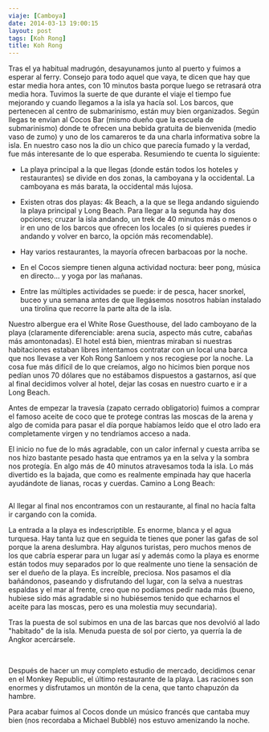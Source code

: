 ```yaml
---
viaje: [Camboya]
date: 2014-03-13 19:00:15
layout: post
tags: [Koh Rong]
title: Koh Rong
---
```

Tras el ya habitual madrugón, desayunamos junto al puerto y fuimos a esperar al ferry. Consejo para todo aquel que vaya, te dicen que hay que estar media hora antes, con 10 minutos basta porque luego se retrasará otra media hora. Tuvimos la suerte de que durante el viaje el tiempo fue mejorando y cuando llegamos a la isla ya hacía sol. Los barcos, que pertenecen al centro de submarinismo, están muy bien organizados. Según llegas te envían al Cocos Bar (mismo dueño que la escuela de submarinismo) donde te ofrecen una bebida gratuita de bienvenida (medio vaso de zumo) y uno de los camareros te da una charla informativa sobre la isla. En nuestro caso nos la dio un chico que parecía fumado y la verdad, fue más interesante de lo que esperaba. Resumiendo te cuenta lo siguiente:

- La playa principal a la que llegas (donde están todos los hoteles y restaurantes) se divide en dos zonas, la camboyana y la occidental. La camboyana es más barata, la occidental más lujosa.

- Existen otras dos playas: 4k Beach, a la que se llega andando siguiendo la playa principal y Long Beach. Para llegar a la segunda hay dos opciones; cruzar la isla andando, un trek de 40 minutos más o menos o ir en uno de los barcos que ofrecen los locales (o si quieres puedes ir andando y volver en barco, la opción más recomendable).

- Hay varios restaurantes, la mayoría ofrecen barbacoas por la noche.

- En el Cocos siempre tienen alguna actividad noctura: beer pong, música en directo... y yoga por las mañanas.

- Entre las múltiples actividades se puede: ir de pesca, hacer snorkel, buceo y una semana antes de que llegásemos nosotros habían instalado una tirolina que recorre la parte alta de la isla.

Nuestro albergue era el White Rose Guesthouse, del lado camboyano de la playa (claramente diferenciable: arena sucia, aspecto más cutre, cabañas más amontonadas). El hotel está bien, mientras miraban si nuestras habitaciones estaban libres intentamos contratar con un local una barca que nos llevase a ver Koh Rong Sanloem y nos recogiese por la noche. La cosa fue más difícil de lo que creíamos, algo no hicimos bien porque nos pedían unos 70 dólares que no estábamos dispuestos a gastarnos, así que al final decidimos volver al hotel, dejar las cosas en nuestro cuarto e ir a Long Beach.

Antes de empezar la travesía (zapato cerrado obligatorio) fuimos a comprar el famoso aceite de coco que te protege contras las moscas de la arena y algo de comida para pasar el día porque habíamos leído que el otro lado era completamente virgen y no tendríamos acceso a nada.

El inicio no fue de lo más agradable, con un calor infernal y cuesta arriba se nos hizo bastante pesado hasta que entramos ya en la selva y la sombra nos protegía. En algo más de 40 minutos atravesamos toda la isla. Lo más divertido es la bajada, que como es realmente empinada hay que hacerla ayudándote de lianas, rocas y cuerdas. Camino a Long Beach:

<img src="https://lh5.ggpht.com/iaD7yR0boxWAUihH1-GAUej6ktwT1Rz408Y-mbFmOeq8VrkUiUuhXSqPfMCT34rs8e55VPeGfEP8Ld2YfNkZ" alt="" data-key="1070155">

Al llegar al final nos encontramos con un restaurante, al final no hacía falta ir cargando con la comida.

La entrada a la playa es indescriptible. Es enorme, blanca y el agua turquesa. Hay tanta luz que en seguida te tienes que poner las gafas de sol porque la arena deslumbra. Hay algunos turistas, pero muchos menos de los que cabría esperar para un lugar así y además como la playa es enorme están todos muy separados por lo que realmente uno tiene la sensación de ser el dueño de la playa. Es increíble, preciosa. Nos pasamos el día bañándonos, paseando y disfrutando del lugar, con la selva a nuestras espaldas y el mar al frente, creo que no podíamos pedir nada más (bueno, hubiese sido más agradable si no hubiésemos tenido que echarnos el aceite para las moscas, pero es una molestia muy secundaria).

Tras la puesta de sol subimos en una de las barcas que nos devolvió al lado "habitado" de la isla. Menuda puesta de sol por cierto, ya querría la de Angkor acercársele.

<img src="https://lh5.ggpht.com/NZVeVIC1B8B7dNtmFq8eau5863ct6BQyqBk-XM5t4wCNgfRqAOava2WRsyrJuNCtLb9AALBeYW8sFwG772U" alt="" data-key="3100190">

<img src="https://lh4.ggpht.com/g45bR1pmccONr8kh5C-LOL4MyYazKUBAWhDECHC-MEW7E_ZxIzwyScA7ytErUNehtzRe5OIepoiKNkBhWUU" alt="" data-key="1070164">

<img src="https://lh6.ggpht.com/s-hbVuxHKJ3uxLvaRepw21Us2fCHijCVbKhAGNT8aoKHvVDsxLj5hnnTb1oCh8cLT4AbDr9Nv2W39pWOQtI" alt="" data-key="1070163">

Después de hacer un muy completo estudio de mercado, decidimos cenar en el Monkey Republic, el último restaurante de la playa. Las raciones son enormes y disfrutamos un montón de la cena, que tanto chapuzón da hambre.

Para acabar fuimos al Cocos donde un músico francés que cantaba muy bien (nos recordaba a Michael Bubblé) nos estuvo amenizando la noche.